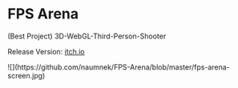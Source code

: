 # FPS Arena
 (Best Project) 3D-WebGL-Third-Person-Shooter
<p>Release Version: <a href="https://naumnek.itch.io/fps-robot-arena" title="Open from Itch.io">itch.io</a>
<p>![](https://github.com/naumnek/FPS-Arena/blob/master/fps-arena-screen.jpg)</a>
